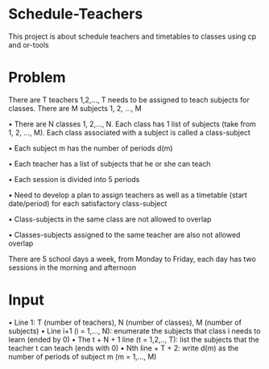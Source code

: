 # Schedule-Teachers

This project is about schedule teachers and timetables to classes using cp and or-tools

# Problem 

There are T teachers 1,2,…, T needs to be assigned to teach subjects for classes. There are M subjects 1, 2, …, M

• There are N classes 1, 2,…, N. Each class has 1 list of subjects (take
from 1, 2, …, M). Each class associated with a subject is called a class-subject

• Each subject m has the number of periods d(m)

• Each teacher has a list of subjects that he or she can teach

• Each session is divided into 5 periods

• Need to develop a plan to assign teachers as well as a timetable
(start date/period) for each satisfactory class-subject

• Class-subjects in the same class are not allowed  to overlap

• Classes-subjects assigned to the same teacher are also not allowed overlap

There are 5 school days a week, from Monday to Friday, each day has two sessions in the morning and afternoon

# Input
• Line 1: T (number of teachers), N (number of classes), M (number of subjects)
• Line i+1 (i = 1,…, N):  enumerate the subjects that class i needs to learn (ended by 0)
• The t + N + 1 line (t = 1,2,.., T): list the subjects that the teacher t can teach (ends with 0)
• Nth line + T + 2: write d(m) as the number of periods of subject m (m = 1,…, M)
